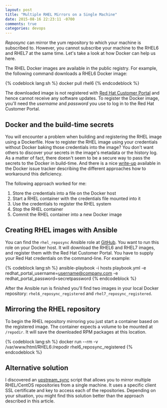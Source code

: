 ```yaml
---
layout: post
title: "Multiple RHEL Mirrors on a Single Machine"
date: 2015-08-16 22:23:11 -0700
comments: true
categories: devops
---
```


*Reposync* can mirror the yum repository to which your machine is subscribed to. However, you cannot subscribe your machine to the RHEL6 and RHEL7 at the same time. Let's take a look at how Docker can help us here.

<!-- more -->

The RHEL Docker images are available in the public registry. For example, the following command downloads a RHEL6 Docker image:

{% codeblock lang:sh %}
docker pull rhel6
{% endcodeblock %}

The downloaded image is not registered with [Red Hat Customer Portal](https://access.redhat.com/ "Red Hat Customer Portal") and hence cannot receive any software updates. To register the Docker image, you'll need the *username* and *password* you use to log in to the Red Hat Customer Portal.

## Docker and the build-time secrets

You will encounter a problem when building and registering the RHEL image using a Dockerfile. How to register the RHEL image using your credentials without Docker baking those credentials into the image? You don't want others to discover your secrets in the image's metadata or the history log. As a matter of fact, there doesn't seem to be a secure way to pass the secrets to the Docker in build-time. And there is a nice [write-up](https://github.com/docker/docker/issues/13490 "Secrets in Docker") available in the Docker issue tracker describing the different approaches how to workaround this deficiency.

The following approach worked for me:

1. Store the credentials into a file on the Docker host
2. Start a RHEL container with the credentials file mounted into it
3. Use the credentials to register the RHEL system
4. Stop the RHEL container
5. Commit the RHEL container into a new Docker image

## Creating RHEL images with Ansible

You can find the `rhel_reposync` Ansible role at [GitHub](https://github.com/noseka1/rhel_reposync "rhel_reposync"). You want to run this role on your Docker host. It will download the RHEL6 and RHEL7 images, and register them with the Red Hat Customer Portal. You have to supply your Red Hat credentials on the command-line. For example:

{% codeblock lang:sh %}
ansible-playbook -i hosts playbook.yml -e redhat_portal_username=username@company.com -e redhat_portal_password=secretpassword
{% endcodeblock %}

After the Ansible run is finished you'll find two images in your local Docker repository: `rhel6_reposync_registered` and `rhel7_reposync_registered`.

## Mirroring the RHEL repository

To begin the RHEL repository mirroring you just start a container based on the registered image. The container expects a volume to be mounted at `/repodir`. It will save the downloaded RPM packages at this location.

{% codeblock lang:sh %}
docker run --rm -v /var/www/html/RHEL6:/repodir rhel6_reposync_registered
{% endcodeblock %}

## Alternative solution

I discovered an [upstream_sync](https://github.com/pyther/upstream_sync "upstream_sync") script that allows you to mirror multiple RHEL/CentOS repositories from a single machine. It uses a specific client SSL certificate and key to access each of the repositories. Depending on your situation, you might find this solution better than the approach described in this article.
